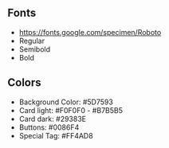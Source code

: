 ## Fonts

- https://fonts.google.com/specimen/Roboto
- Regular
- Semibold
- Bold

## Colors

- Background Color: #5D7593
- Card light: #F0F0F0 - #B7B5B5
- Card dark: #29383E
- Buttons: #0086F4
- Special Tag: #FF4AD8

